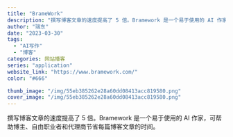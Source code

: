 ```yaml
---
title: "BrameWork"
description: "撰写博客文章的速度提高了 5 倍。Bramework 是一个易于使用的 AI 作家，可帮助博主、自由职业者和代理商节省每"
author: "瑞东"
date: "2023-03-30"
tags:
  - "AI写作"
  - "博客"
categories: 网站播客
series: "application"
website_link: "https://www.bramework.com/"
color: "#666"

thumb_image: "/img/55eb385262e28a60dd08413acc819580.png"
cover_image: "/img/55eb385262e28a60dd08413acc819580.png"
---
```


撰写博客文章的速度提高了 5 倍。Bramework 是一个易于使用的 AI 作家，可帮助博主、自由职业者和代理商节省每篇博客文章的时间。